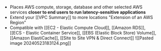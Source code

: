 - Places AWS compute, storage, database and other selected AWS services **closer to end users to run latency-sensitive applications**
- Extend your [[VPC Summary]] to more locations "Extension of an AWS Region"
- Compatible with [[EC2 - Elastic Compute Cloud]], [[Amazon RDS]], [[ECS - Elastic Container Service]], [[EBS (Elastic Block Store) Volume]], [[Amazon ElastiCache]], [[Site to Site VPN & Direct Connect]]
![[Pasted image 20240523183124.png]]

